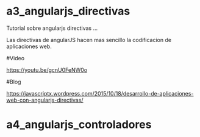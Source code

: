 # a3_angularjs_directivas

Tutorial sobre angularjs directivas  ... 

Las directivas de angularJS hacen mas sencillo la codificacion de aplicaciones web.

#Video 

https://youtu.be/gcnU0FeNW0o

#Blog

https://javascriptx.wordpress.com/2015/10/18/desarrollo-de-aplicaciones-web-con-angularjs-directivas/

# a4_angularjs_controladores
